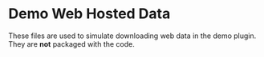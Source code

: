 # Demo Web Hosted Data

These files are used to simulate downloading web data in the demo plugin. They are **not** packaged with the code.
